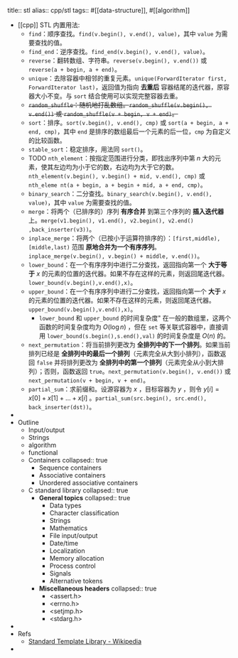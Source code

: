 title:: stl
alias:: cpp/stl
tags:: #[[data-structure]], #[[algorithm]]

- [[cpp]] STL 内置用法:
  - `find`：顺序查找。`find(v.begin(), v.end(), value)`，其中 `value` 为需要查找的值。
  - `find_end`：逆序查找。`find_end(v.begin(), v.end(), value)`。
  - `reverse`：翻转数组、字符串。`reverse(v.begin(), v.end())` 或 `reverse(a + begin, a + end)`。
  - `unique`：去除容器中相邻的重复元素。`unique(ForwardIterator first, ForwardIterator last)`，返回值为指向 **去重后** 容器结尾的迭代器，原容器大小不变。与 `sort` 结合使用可以实现完整容器去重。
  - ~~`random_shuffle`：随机地打乱数组。`random_shuffle(v.begin(), v.end())` 或 `random_shuffle(v + begin, v + end)`。~~
  - `sort`：排序。`sort(v.begin(), v.end(), cmp)` 或 `sort(a + begin, a + end, cmp)`，其中 `end` 是排序的数组最后一个元素的后一位，`cmp` 为自定义的比较函数。
  - `stable_sort`：稳定排序，用法同 `sort()`。
  - TODO `nth_element`：按指定范围进行分类，即找出序列中第 $n$ 大的元素，使其左边均为小于它的数，右边均为大于它的数。`nth_element(v.begin(), v.begin() + mid, v.end(), cmp)` 或 `nth_eleme nt(a + begin, a + begin + mid, a + end, cmp)`。
  - `binary_search`：二分查找。`binary_search(v.begin(), v.end(), value)`，其中 `value` 为需要查找的值。
  - `merge`：将两个（已排序的）序列 **有序合并** 到第三个序列的 **插入迭代器** 上。`merge(v1.begin(), v1.end(), v2.begin(), v2.end() ,back_inserter(v3))`。
  - `inplace_merge`：将两个（已按小于运算符排序的）：`[first,middle), [middle,last)` 范围 **原地合并为一个有序序列**。`inplace_merge(v.begin(), v.begin() + middle, v.end())`。
  - `lower_bound`：在一个有序序列中进行二分查找，返回指向第一个 **大于等于**  $x$ 的元素的位置的迭代器。如果不存在这样的元素，则返回尾迭代器。`lower_bound(v.begin(),v.end(),x)`。
  - `upper_bound`：在一个有序序列中进行二分查找，返回指向第一个 **大于**  $x$ 的元素的位置的迭代器。如果不存在这样的元素，则返回尾迭代器。`upper_bound(v.begin(),v.end(),x)`。
    - `lower_bound` 和 `upper_bound` 的时间复杂度"
      在一般的数组里，这两个函数的时间复杂度均为 $O(\log n)$ ，但在 `set` 等关联式容器中，直接调用 `lower_bound(s.begin(),s.end(),val)` 的时间复杂度是 $O(n)$ 的。
  - `next_permutation`：将当前排列更改为 **全排列中的下一个排列**。如果当前排列已经是 **全排列中的最后一个排列**（元素完全从大到小排列），函数返回 `false` 并将排列更改为 **全排列中的第一个排列**（元素完全从小到大排列）；否则，函数返回 `true`。`next_permutation(v.begin(), v.end())` 或 `next_permutation(v + begin, v + end)`。
  - `partial_sum`：求前缀和。设源容器为 $x$ ，目标容器为 $y$ ，则令 $y[i]=x[0]+x[1]+...+x[i]$ 。`partial_sum(src.begin(), src.end(), back_inserter(dst))`。
-
- Outline
  - Input/output
  - Strings
  - algorithm
  - functional
  - Containers
    collapsed:: true
    - Sequence containers
    - Associative containers
    - Unordered associative containers
  - C standard library
    collapsed:: true
    - **General topics**
      collapsed:: true
      - Data types
      - Character classification
      - Strings
      - Mathematics
      - File input/output
      - Date/time
      - Localization
      - Memory allocation
      - Process control
      - Signals
      - Alternative tokens
    - **Miscellaneous headers**
      collapsed:: true
      - <assert.h>
      - <errno.h>
      - <setjmp.h>
      - <stdarg.h>
-
- Refs
  - [Standard Template Library - Wikipedia](https://en.wikipedia.org/wiki/Standard_Template_Library)
-